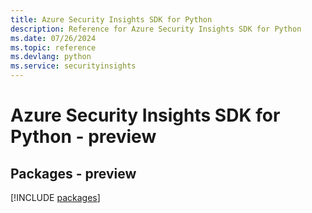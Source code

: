 ```yaml
---
title: Azure Security Insights SDK for Python
description: Reference for Azure Security Insights SDK for Python
ms.date: 07/26/2024
ms.topic: reference
ms.devlang: python
ms.service: securityinsights
---
```

# Azure Security Insights SDK for Python - preview
## Packages - preview
[!INCLUDE [packages](security-insights-index.md)]